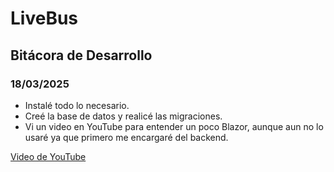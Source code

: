 # LiveBus

## Bitácora de Desarrollo

### 18/03/2025

- Instalé todo lo necesario.
- Creé la base de datos y realicé las migraciones.
- Vi un video en YouTube para entender un poco Blazor, aunque aun no lo usaré ya que primero me encargaré del backend.

[Video de YouTube](https://www.youtube.com/watch?v=VDkiB5F7FH0)
